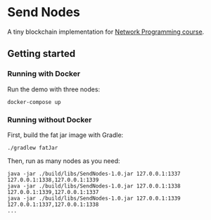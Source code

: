 # Send Nodes

A tiny blockchain implementation
for [Network Programming course](https://github.com/SemenMartynov/Software-Engineering-2022/blob/main/NetworkProgrammingTask.md).

## Getting started

### Running with Docker

Run the demo with three nodes:

```
docker-compose up
```

### Running without Docker

First, build the fat jar image with Gradle:

```
./gradlew fatJar
```

Then, run as many nodes as you need:

```
java -jar ./build/libs/SendNodes-1.0.jar 127.0.0.1:1337 127.0.0.1:1338,127.0.0.1:1339
java -jar ./build/libs/SendNodes-1.0.jar 127.0.0.1:1338 127.0.0.1:1339,127.0.0.1:1337
java -jar ./build/libs/SendNodes-1.0.jar 127.0.0.1:1339 127.0.0.1:1337,127.0.0.1:1338
...
```
